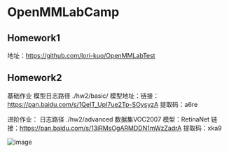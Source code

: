 # OpenMMLabCamp
## Homework1
地址：https://github.com/lori-kuo/OpenMMLabTest

## Homework2

基础作业
模型日志路径 ./hw2/basic/
模型地址：链接：https://pan.baidu.com/s/1QeIT_UpI7ue2Tp-SOysyzA 提取码：a6re

进阶作业：
日志路径 ./hw2/advanced
数据集VOC2007
模型：RetinaNet
链接：https://pan.baidu.com/s/13iRMsOgARMDDN1mWzZadrA 提取码：xka9

![image](./hw2/basic/output.gif)




